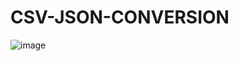 # CSV-JSON-CONVERSION

![image](https://github.com/BalaChethan/CSV-JSON-CONVERSION/assets/51810391/80726c16-87b2-49ad-8ead-afe95789b3cc)
